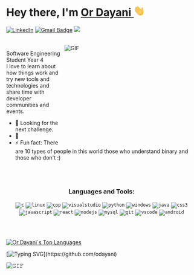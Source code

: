 <h1>Hey there, I'm <a  href="https://github.com/odayani/">Or Dayani </a> <img  src="https://raw.githubusercontent.com/ABSphreak/ABSphreak/master/gifs/Hi.gif" width="30px"></h1>

[![LinkedIn](https://img.shields.io/badge/LinkedIn-94eee8?style=flat&logo=linkedin&labelColor=94eee8)](https://www.linkedin.com/in/odayani)
[![Gmail Badge](https://img.shields.io/badge/odayani21@gmail.com-94eee8?style=flat&logo=Gmail&logoColor=red)](mailto:odayani21@gmail.com)
<img src="https://komarev.com/ghpvc/?username=odayani&style=plastic" />

<br>
<a target="_blank"> 
  <img align="right" height="250" width="350" alt="GIF" src="https://github.com/JayantGoel001/JayantGoel001/blob/master/GIF/code.gif">
</a>

Software Engineering Student Year 4<br>
I love to learn about how things work and try new tools and technologies and share time with developer communities and events.





- 🌱 Looking for the next challenge.
- 💬 
- ⚡ Fun fact: There are 10 types of people in this world those who understand binary and those who don't :)
</br>

<br>
<h3 align="center">Languages and Tools:</h3>
<p align="center">
<code><img src="https://user-images.githubusercontent.com/59575502/127426751-01af6b81-3523-47d2-95b8-6166f9c3c3aa.png" alt="c" width="40" height="40" /></code>
<code><img src="https://user-images.githubusercontent.com/59575502/127427976-be2bc801-ad71-4480-bda4-a6f64926cb7b.png" alt="linux" width="40" height="40"/></code>
<code><img src="https://user-images.githubusercontent.com/59575502/127426757-5335f7bc-c63a-4e58-9e96-f43982df842d.png" alt="cpp" width="40" height="40"/></code>
<code><img src="https://user-images.githubusercontent.com/59575502/127427979-7eddf4e0-1d7e-4735-8564-6a0f641130d6.png" alt="visualstudio" width="40" height="40"/></code>
<code><img src="https://user-images.githubusercontent.com/59575502/127426759-a687aa90-d647-46c9-86f7-c8e948f8095e.png" alt="python" width="40" height="40" /></code>
<code><img src="https://user-images.githubusercontent.com/59575502/127427981-bfaa39a1-bce1-4f63-85c4-f61f14f39f46.png" alt="windows" width="40" height="40" /></code>
<code><img src="https://user-images.githubusercontent.com/59575502/127428627-06e9cfab-80ba-45a2-8891-96121397ec9c.png" alt="java" width="40" height="40" /></code>
<code><img src="https://user-images.githubusercontent.com/59575502/127426315-abe01b56-a385-455d-9caf-40bc7022a3d3.png" alt="css3" width="40" height="40" /></code>
<code><img src="https://user-images.githubusercontent.com/59575502/127426312-4a7a6d79-4b40-4b06-8c94-824ea3e8410e.png" alt="javascript" width="40" height="40" /></code>
<code><img src="https://user-images.githubusercontent.com/59575502/127428633-1f18254b-97f9-4358-aec4-3143874035f8.png" alt="react" width="40" height="40" /></code>
<code><img src="https://user-images.githubusercontent.com/59575502/127428631-5ab21a62-ac89-4919-9408-724df88ab245.png" alt="nodejs" width="40" height="40" /></code>
<code><img src="https://user-images.githubusercontent.com/59575502/127428630-7563c6a0-4ce4-4b21-9473-b7c2b149f3c4.png" alt="mysql" width="40" height="40" /></code>
<code><img src="https://user-images.githubusercontent.com/59575502/127427975-18b027b4-dc7f-4616-b9b4-42019b54e8db.png" alt="git" width="40" height="40" /></code>
<code><img src="https://user-images.githubusercontent.com/59575502/127427980-4b5ba4cf-daee-474f-a500-872181ccc470.png" alt="vscode" width="40" height="40" /></code>
<code><img src="https://user-images.githubusercontent.com/59575502/127427342-0ff4c732-b5dd-4f67-b4d3-e6cc3d9d7f72.png" alt="android" width="40" height="40" /></code>
</p>
<br>
<br>

<a href="https://github.com/thesaravanakumar"><img alt="Or Dayani`s Top Languages" src="https://github-readme-stats.vercel.app/api/top-langs/?username=odayani&hide=ASP.NET,Jupyter Notebook&langs_count=8&layout=compact&theme=react&hide_border=true&bg_color=151515&title_color=fff&icon_color=79ff97" height="192px"/></a>
 
[![Typing SVG](https://readme-typing-svg.herokuapp.com/?lines=Thanks+For+Visiting!!&center=true&color="FF0000")](https://github.com/odayani)




<img align="left" height="300px" width="300px" alt="𝙶𝙸𝙵" src="https://camo.githubusercontent.com/3b7c592ede97b6138ffd4b1cc1541c2f3b11fd39/687474703a2f2f33312e6d656469612e74756d626c722e636f6d2f31376665613932306666333665663466356238373764353231366137616164392f74756d626c725f6d6f39786a65387a5a34317163626975666f315f313238302e676966"/>
